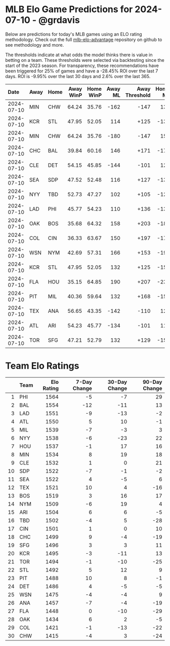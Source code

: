 # MLB Elo Game Predictions for 2024-07-10 - @grdavis
Below are predictions for today's MLB games using an ELO rating methodology. Check out the full [mlb-elo-advantage](https://github.com/grdavis/mlb-elo-advantage) repository on github to see methodology and more.

The thresholds indicate at what odds the model thinks there is value in betting on a team. These thresholds were selected via backtesting since the start of the 2023 season. For transparency, these recommendations have been triggered for 25% of games and have a -28.45% ROI over the last 7 days. ROI is -9.95% over the last 30 days and 2.6% over the last 365.

| Date       | Away   | Home   |   Away WinP |   Home WinP |   Away ML |   Away Threshold |   Home ML |   Home Threshold |
|:-----------|:-------|:-------|------------:|------------:|----------:|-----------------:|----------:|-----------------:|
| 2024-07-10 | MIN    | CHW    |       64.24 |       35.76 |      -162 |             -147 |       136 |             +202 |
| 2024-07-10 | KCR    | STL    |       47.95 |       52.05 |       114 |             +125 |      -134 |             +107 |
| 2024-07-10 | MIN    | CHW    |       64.24 |       35.76 |      -180 |             -147 |       152 |             +202 |
| 2024-07-10 | CHC    | BAL    |       39.84 |       60.16 |       146 |             +171 |      -174 |             -126 |
| 2024-07-10 | CLE    | DET    |       54.15 |       45.85 |      -144 |             -101 |       122 |             +136 |
| 2024-07-10 | SEA    | SDP    |       47.52 |       52.48 |       116 |             +127 |      -134 |             +106 |
| 2024-07-10 | NYY    | TBD    |       52.73 |       47.27 |       102 |             +105 |      -120 |             +128 |
| 2024-07-10 | LAD    | PHI    |       45.77 |       54.23 |       110 |             +136 |      -130 |             -101 |
| 2024-07-10 | OAK    | BOS    |       35.68 |       64.32 |       158 |             +203 |      -188 |             -147 |
| 2024-07-10 | COL    | CIN    |       36.33 |       63.67 |       150 |             +197 |      -178 |             -144 |
| 2024-07-10 | WSN    | NYM    |       42.69 |       57.31 |       166 |             +153 |      -198 |             -113 |
| 2024-07-10 | KCR    | STL    |       47.95 |       52.05 |       132 |             +125 |      -156 |             +107 |
| 2024-07-10 | FLA    | HOU    |       35.15 |       64.85 |       190 |             +207 |      -230 |             -150 |
| 2024-07-10 | PIT    | MIL    |       40.36 |       59.64 |       132 |             +168 |      -156 |             -123 |
| 2024-07-10 | TEX    | ANA    |       56.65 |       43.35 |      -142 |             -110 |       120 |             +149 |
| 2024-07-10 | ATL    | ARI    |       54.23 |       45.77 |      -134 |             -101 |       114 |             +136 |
| 2024-07-10 | TOR    | SFG    |       47.21 |       52.79 |       132 |             +129 |      -156 |             +105 |

# Team Elo Ratings
|    | Team   |   Elo Rating |   7-Day Change |   30-Day Change |   90-Day Change |
|---:|:-------|-------------:|---------------:|----------------:|----------------:|
|  1 | PHI    |         1564 |             -5 |              -7 |              29 |
|  2 | BAL    |         1554 |            -12 |             -11 |              13 |
|  3 | LAD    |         1551 |             -9 |             -13 |              -2 |
|  4 | ATL    |         1550 |              5 |              10 |              -1 |
|  5 | MIL    |         1539 |             -7 |              -3 |               3 |
|  6 | NYY    |         1538 |             -6 |             -23 |              22 |
|  7 | HOU    |         1537 |             -1 |              17 |              16 |
|  8 | MIN    |         1534 |              8 |              19 |              18 |
|  9 | CLE    |         1532 |              1 |               0 |              21 |
| 10 | SDP    |         1522 |             -7 |              -1 |              -2 |
| 11 | SEA    |         1522 |              4 |              -5 |               6 |
| 12 | TEX    |         1521 |             10 |               4 |             -16 |
| 13 | BOS    |         1519 |              3 |              16 |              17 |
| 14 | NYM    |         1509 |             -6 |              19 |               4 |
| 15 | ARI    |         1504 |              6 |               6 |              -5 |
| 16 | TBD    |         1502 |             -4 |               5 |             -28 |
| 17 | CIN    |         1501 |              1 |               0 |              10 |
| 18 | CHC    |         1499 |              9 |              -4 |             -19 |
| 19 | SFG    |         1496 |              3 |               3 |              11 |
| 20 | KCR    |         1495 |             -3 |             -11 |              13 |
| 21 | TOR    |         1494 |             -1 |             -10 |             -25 |
| 22 | STL    |         1492 |              5 |              12 |               9 |
| 23 | PIT    |         1488 |             10 |               8 |              -1 |
| 24 | DET    |         1486 |              4 |              -5 |              -5 |
| 25 | WSN    |         1475 |             -4 |              -4 |               9 |
| 26 | ANA    |         1457 |             -7 |              -4 |             -19 |
| 27 | FLA    |         1448 |              0 |             -10 |             -29 |
| 28 | OAK    |         1434 |              6 |               2 |              -5 |
| 29 | COL    |         1421 |             -1 |             -13 |             -22 |
| 30 | CHW    |         1415 |             -4 |               3 |             -24 |